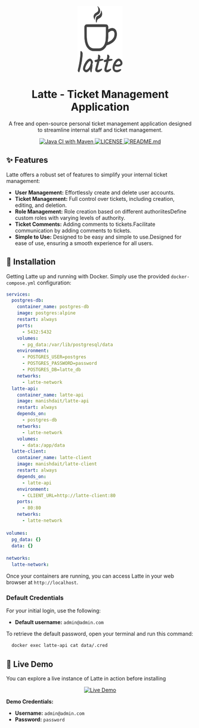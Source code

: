 <p align="center">
  <a>
    <img src="latte-client/public/asset/banner.svg" alt="Latte - Ticket Management Application" width="120" height="178">
  </a>

  <h1 align="center">Latte - Ticket Management Application</h1>
  
  <p align="center">
    A free and open-source personal ticket management application designed to streamline internal staff and ticket management.
  </p>
</p>

<p align="center">
  <a href="https://github.com/manishdait/latte/actions/workflows/maven.yml">
    <img src="https://github.com/manishdait/latte/actions/workflows/maven.yml/badge.svg" alt="Java CI with Maven">
  </a>
  <a href="LICENSE">
    <img src="https://img.shields.io/badge/License-MIT-yellow" alt="LICENSE">
  </a>
  <a href="README.md">
    <img src="https://img.shields.io/github/v/tag/manishdait/latte?label=Version" alt="README.md">
  </a>
</p>

## ✨ Features
Latte offers a robust set of features to simplify your internal ticket management:
* **User Management:** Effortlessly create and delete user accounts.
* **Ticket Management:** Full control over tickets, including creation, editing, and deletion.
* **Role Management:** Role creation based on different authoriitesDefine custom roles with varying levels of authority.
* **Ticket Comments:** Adding comments to tickets.Facilitate communication by adding comments to tickets.
* **Simple to Use:** Designed to be easy and simple to use.Designed for ease of use, ensuring a smooth experience for all users.

## 🐳 Installation

Getting Latte up and running with Docker. Simply use the provided `docker-compose.yml` configuration:

```yml
services:
  postgres-db:
    container_name: postgres-db
    image: postgres:alpine
    restart: always
    ports:
      - 5432:5432
    volumes:
      - pg_data:/var/lib/postgresql/data
    environment:
      - POSTGRES_USER=postgres
      - POSTGRES_PASSWORD=password
      - POSTGRES_DB=latte_db
    networks:
      - latte-network
  latte-api:
    container_name: latte-api
    image: manishdait/latte-api
    restart: always
    depends_on:
      - postgres-db
    networks:
      - latte-network
    volumes:
      - data:/app/data
  latte-client:
    container_name: latte-client
    image: manishdait/latte-client
    restart: always
    depends_on:
      - latte-api
    environment:
      - CLIENT_URL=http://latte-client:80
    ports:
      - 80:80
    networks:
      - latte-network

volumes:
  pg_data: {}
  data: {}

networks:
  latte-network:
```
Once your containers are running, you can access Latte in your web browser at  `http://localhost`.

### Default Credentials

For your initial login, use the following:

* **Default username:** `admin@admin.com`

To retrieve the default password, open your terminal and run this command:

```bash
  docker exec latte-api cat data/.cred
```

## 🚀 Live Demo

You can explore a live instance of Latte in action before installing

<p align="center">
  <a href="https://latte-gamma.vercel.app">
    <img src="https://img.shields.io/badge/Live%20Demo-Visit%20Now-green?style=for-the-badge" alt="Live Demo">
  </a>
</p>

**Demo Credentials:**

* **Username:** `admin@admin.com`
* **Password:** `password`

